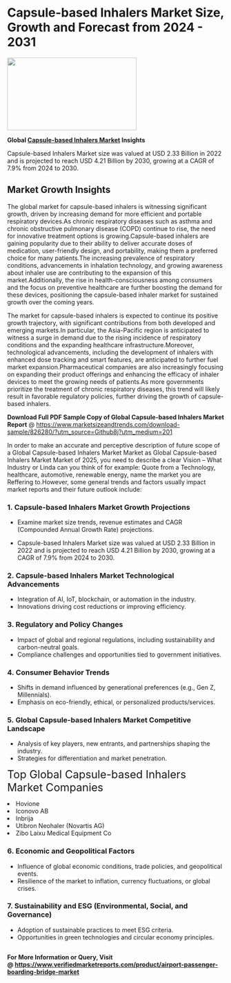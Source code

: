 <H1>Capsule-based Inhalers Market Size, Growth and Forecast from 2024 - 2031</H1><img class="aligncenter size-medium wp-image-584254" src="https://thirdeyenews.in/wp-content/uploads/2024/09/Global-Market-Research-300x168.jpeg" alt="" width="300" height="168" /><p><strong>Global&nbsp;<a href="https://www.marketsizeandtrends.com/download-sample/826280/?utm_source=Github8j?utm_medium=201">Capsule-based Inhalers Market</a> Insights</strong></p><p>Capsule-based Inhalers Market size was valued at USD 2.33 Billion in 2022 and is projected to reach USD 4.21 Billion by 2030, growing at a CAGR of 7.9% from 2024 to 2030.</p><p><h2>Market Growth Insights</h2> <p>The global market for capsule-based inhalers is witnessing significant growth, driven by increasing demand for more efficient and portable respiratory devices.As chronic respiratory diseases such as asthma and chronic obstructive pulmonary disease (COPD) continue to rise, the need for innovative treatment options is growing.Capsule-based inhalers are gaining popularity due to their ability to deliver accurate doses of medication, user-friendly design, and portability, making them a preferred choice for many patients.The increasing prevalence of respiratory conditions, advancements in inhalation technology, and growing awareness about inhaler use are contributing to the expansion of this market.Additionally, the rise in health-consciousness among consumers and the focus on preventive healthcare are further boosting the demand for these devices, positioning the capsule-based inhaler market for sustained growth over the coming years.</p> <p>The market for capsule-based inhalers is expected to continue its positive growth trajectory, with significant contributions from both developed and emerging markets.In particular, the Asia-Pacific region is anticipated to witness a surge in demand due to the rising incidence of respiratory conditions and the expanding healthcare infrastructure.Moreover, technological advancements, including the development of inhalers with enhanced dose tracking and smart features, are anticipated to further fuel market expansion.Pharmaceutical companies are also increasingly focusing on expanding their product offerings and enhancing the efficacy of inhaler devices to meet the growing needs of patients.As more governments prioritize the treatment of chronic respiratory diseases, this trend will likely result in favorable regulatory policies, further driving the growth of capsule-based inhalers.<p><span class=""><strong>Download Full PDF Sample Copy of Global Capsule-based Inhalers Market Report</strong> @ <a href="https://www.marketsizeandtrends.com/download-sample/826280/?utm_source=Github8j?utm_medium=201" target="_blank">https://www.marketsizeandtrends.com/download-sample/826280/?utm_source=Github8j?utm_medium=201</a></span></p><p>In order to make an accurate and perceptive description of future scope of a Global&nbsp;Capsule-based Inhalers Market Market as Global&nbsp;Capsule-based Inhalers Market Market of 2025, you need to describe a clear Vision &ndash; What Industry or Linda can you think of for example: Quote from a Technology, healthcare, automotive, renewable energy, name the market you are Reffering to.However, some general trends and factors usually impact market reports and their future outlook include:</p><h3>1.&nbsp;<strong>Capsule-based Inhalers Market Growth Projections</strong></h3><ul><li>Examine market size trends, revenue estimates and CAGR (Compounded Annual Growth Rate) projections.</li><li><p>Capsule-based Inhalers Market size was valued at USD 2.33 Billion in 2022 and is projected to reach USD 4.21 Billion by 2030, growing at a CAGR of 7.9% from 2024 to 2030.</p></li></ul><h3>2.&nbsp;<strong>Capsule-based Inhalers Market Technological Advancements</strong></h3><ul><li>Integration of AI, IoT, blockchain, or automation in the industry.</li><li>Innovations driving cost reductions or improving efficiency.</li></ul><h3>3.&nbsp;<strong>Regulatory and Policy Changes</strong></h3><ul><li>Impact of global and regional regulations, including sustainability and carbon-neutral goals.</li><li>Compliance challenges and opportunities tied to government initiatives.</li></ul><h3>4.&nbsp;<strong>Consumer Behavior Trends</strong></h3><ul><li>Shifts in demand influenced by generational preferences (e.g., Gen Z, Millennials).</li><li>Emphasis on eco-friendly, ethical, or personalized products/services.</li></ul><h3>5.&nbsp;<strong>Global Capsule-based Inhalers Market Competitive Landscape</strong></h3><ul><li>Analysis of key players, new entrants, and partnerships shaping the industry.</li><li>Strategies for differentiation and market penetration.</li></ul><p data-pm-slice="1 1 []"><span style="color: inherit; font-family: inherit; font-size: 25px;">Top Global Capsule-based Inhalers Market Companies</span></p><div class="" data-test-id=""><p><li>Hovione</li><li> Iconovo AB</li><li> Inbrija</li><li> Utibron Neohaler (Novartis AG)</li><li> Zibo Laixu Medical Equipment Co</li></p></div><h3>6.&nbsp;<strong>Economic and Geopolitical Factors</strong></h3><ul><li>Influence of global economic conditions, trade policies, and geopolitical events.</li><li>Resilience of the market to inflation, currency fluctuations, or global crises.</li></ul><h3>7.&nbsp;<strong>Sustainability and ESG (Environmental, Social, and Governance)</strong></h3><ul><li>Adoption of sustainable practices to meet ESG criteria.</li><li>Opportunities in green technologies and circular economy principles.</li></ul><h2><strong style="font-size: 14px;">For More Information or Query, Visit @&nbsp;</strong><a style="background-color: #ffffff; font-size: 14px;" href="https://www.marketsizeandtrends.com/report/capsule-based-inhalers-market/" target="_blank">https://www.verifiedmarketreports.com/product/airport-passenger-boarding-bridge-market</a></h2>
